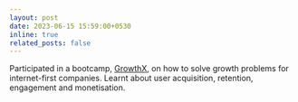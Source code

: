 ```yaml
---
layout: post
date: 2023-06-15 15:59:00+0530
inline: true
related_posts: false
---
```


Participated in a bootcamp, [GrowthX](https://growthx.club/), on how to solve growth problems for internet-first companies. Learnt about user acquisition, retention, engagement and monetisation. 
